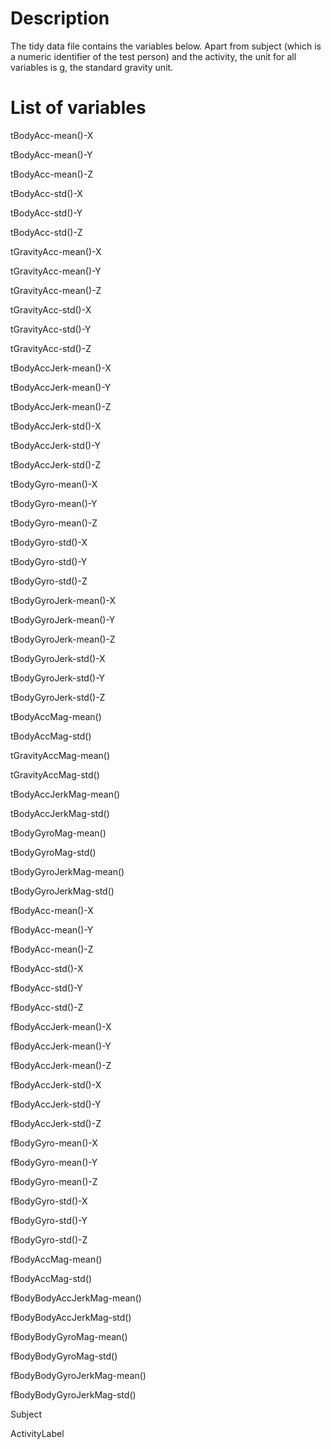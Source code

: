 # Description

The tidy data file contains the variables below. Apart from subject (which is a numeric identifier of the test person) and the activity, the unit for all variables is g, the standard gravity unit.

# List of variables

tBodyAcc-mean()-X

tBodyAcc-mean()-Y

tBodyAcc-mean()-Z 

tBodyAcc-std()-X 

tBodyAcc-std()-Y 

tBodyAcc-std()-Z           

tGravityAcc-mean()-X 

tGravityAcc-mean()-Y 

tGravityAcc-mean()-Z       

tGravityAcc-std()-X 

tGravityAcc-std()-Y 

tGravityAcc-std()-Z        

tBodyAccJerk-mean()-X 

tBodyAccJerk-mean()-Y 

tBodyAccJerk-mean()-Z      

tBodyAccJerk-std()-X 

tBodyAccJerk-std()-Y 

tBodyAccJerk-std()-Z       

tBodyGyro-mean()-X 

tBodyGyro-mean()-Y 

tBodyGyro-mean()-Z         

tBodyGyro-std()-X 

tBodyGyro-std()-Y

tBodyGyro-std()-Z          

tBodyGyroJerk-mean()-X 

tBodyGyroJerk-mean()-Y 

tBodyGyroJerk-mean()-Z     

tBodyGyroJerk-std()-X 

tBodyGyroJerk-std()-Y 

tBodyGyroJerk-std()-Z      

tBodyAccMag-mean() 

tBodyAccMag-std() 

tGravityAccMag-mean()      

tGravityAccMag-std() 

tBodyAccJerkMag-mean() 

tBodyAccJerkMag-std()      

tBodyGyroMag-mean() 

tBodyGyroMag-std() 

tBodyGyroJerkMag-mean()    

tBodyGyroJerkMag-std() 

fBodyAcc-mean()-X 

fBodyAcc-mean()-Y          

fBodyAcc-mean()-Z 

fBodyAcc-std()-X 

fBodyAcc-std()-Y           

fBodyAcc-std()-Z 

fBodyAccJerk-mean()-X 

fBodyAccJerk-mean()-Y      

fBodyAccJerk-mean()-Z 

fBodyAccJerk-std()-X 

fBodyAccJerk-std()-Y       

fBodyAccJerk-std()-Z 

fBodyGyro-mean()-X 

fBodyGyro-mean()-Y         

fBodyGyro-mean()-Z 

fBodyGyro-std()-X 

fBodyGyro-std()-Y          

fBodyGyro-std()-Z 

fBodyAccMag-mean() 

fBodyAccMag-std()          

fBodyBodyAccJerkMag-mean() 

fBodyBodyAccJerkMag-std() 

fBodyBodyGyroMag-mean()    

fBodyBodyGyroMag-std() 

fBodyBodyGyroJerkMag-mean() 

fBodyBodyGyroJerkMag-std() 

Subject 

ActivityLabel   
